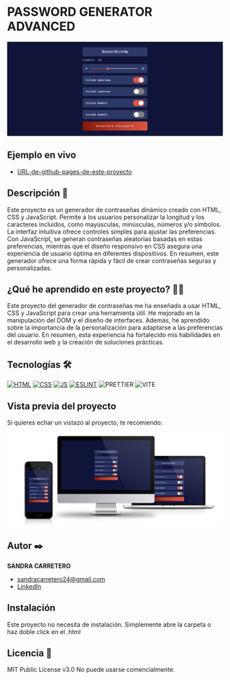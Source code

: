 # PASSWORD GENERATOR ADVANCED

![Imagen del proyecto](https://github.com/SandraCarretero/password-generator-advanced/blob/main/src/assets/images/screencapture-password-advanced.png)

## Ejemplo en vivo

  - [URL-de-github-pages-de-este-proyecto](https://sandracarretero.github.io/password-generator-advanced/)

## Descripción 📑

Este proyecto es un generador de contraseñas dinámico creado con HTML, CSS y JavaScript. Permite a los usuarios personalizar la longitud y los caracteres incluidos, como mayúsculas, minúsculas, números y/o símbolos. La interfaz intuitiva ofrece controles simples para ajustar las preferencias. Con JavaScript, se generan contraseñas aleatorias basadas en estas preferencias, mientras que el diseño responsivo en CSS asegura una experiencia de usuario óptima en diferentes dispositivos. En resumen, este generador ofrece una forma rápida y fácil de crear contraseñas seguras y personalizadas.

## ¿Qué he aprendido en este proyecto? 🙇🏻

Este proyecto del generador de contraseñas me ha enseñado a usar HTML, CSS y JavaScript para crear una herramienta útil. He mejorado en la manipulación del DOM y el diseño de interfaces. Además, he aprendido sobre la importancia de la personalización para adaptarse a las preferencias del usuario. En resumen, esta experiencia ha fortalecido mis habilidades en el desarrollo web y la creación de soluciones prácticas.

## Tecnologías 🛠

<!-- Iconos sacados de: https://github.com/hendrasob/badges/blob/master/README.md y https://github.com/alexandresanlim/Badges4-README.md-Profile -->

[![HTML](https://img.shields.io/badge/HTML5-E34F26?style=for-the-badge&logo=html5&logoColor=white)](https://es.wikipedia.org/wiki/HTML5)
[![CSS](https://img.shields.io/badge/CSS3-1572B6?style=for-the-badge&logo=css3&logoColor=white)](https://es.wikipedia.org/wiki/CSS)
[![JS](https://img.shields.io/badge/JavaScript-F7DF1E?style=for-the-badge&logo=javascript&logoColor=black)](https://es.wikipedia.org/wiki/JavaScript)
[![ESLINT](https://img.shields.io/badge/eslint-3A33D1?style=for-the-badge&logo=eslint&logoColor=white)](https://en.wikipedia.org/wiki/ESLint)
![PRETTIER](https://img.shields.io/badge/prettier-1A2C34?style=for-the-badge&logo=prettier&logoColor=F7BA3E)
![VITE](https://img.shields.io/badge/Vite-B73BFE?style=for-the-badge&logo=vite&logoColor=FFD62E)

## Vista previa del proyecto

Si quieres echar un vistazo al proyecto, te recomiendo:

![Captura del proyecto](https://github.com/SandraCarretero/password-generator-advanced/blob/main/src/assets/images/password-advanced.png)

## Autor ✒️

**SANDRA CARRETERO**

- [sandracarretero24@gmail.com](sandracarretero24@gmail.com)
- [LinkedIn](https://www.linkedin.com/in/sandra-carretero-lopez/)
<!-- - [Porfolio web](https://tu-dominio.com/) -->

## Instalación

Este proyecto no necesita de instalación. Simplemente abre la carpeta o haz doble click en el .html

## Licencia 📄

MIT Public License v3.0
No puede usarse comencialmente.

